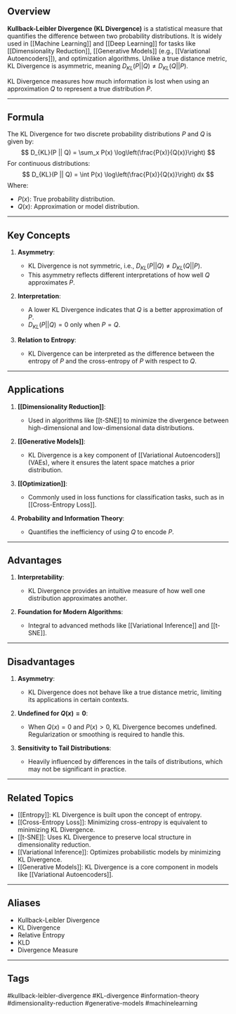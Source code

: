 ## Overview
**Kullback-Leibler Divergence (KL Divergence)** is a statistical measure that quantifies the difference between two probability distributions. It is widely used in [[Machine Learning]] and [[Deep Learning]] for tasks like [[Dimensionality Reduction]], [[Generative Models]] (e.g., [[Variational Autoencoders]]), and optimization algorithms. Unlike a true distance metric, KL Divergence is asymmetric, meaning $D_{KL}(P || Q) \neq D_{KL}(Q || P)$.

KL Divergence measures how much information is lost when using an approximation $Q$ to represent a true distribution $P$.

---

## Formula
The KL Divergence for two discrete probability distributions $P$ and $Q$ is given by:
$$
D_{KL}(P || Q) = \sum_x P(x) \log\left(\frac{P(x)}{Q(x)}\right)
$$
For continuous distributions:
$$
D_{KL}(P || Q) = \int P(x) \log\left(\frac{P(x)}{Q(x)}\right) dx
$$
Where:
- $P(x)$: True probability distribution.
- $Q(x)$: Approximation or model distribution.

---

## Key Concepts

1. **Asymmetry**:
   - KL Divergence is not symmetric, i.e., $D_{KL}(P || Q) \neq D_{KL}(Q || P)$.
   - This asymmetry reflects different interpretations of how well $Q$ approximates $P$.

2. **Interpretation**:
   - A lower KL Divergence indicates that $Q$ is a better approximation of $P$.
   - $D_{KL}(P || Q) = 0$ only when $P = Q$.

3. **Relation to Entropy**:
   - KL Divergence can be interpreted as the difference between the entropy of $P$ and the cross-entropy of $P$ with respect to $Q$.

---

## Applications

1. **[[Dimensionality Reduction]]**:
   - Used in algorithms like [[t-SNE]] to minimize the divergence between high-dimensional and low-dimensional data distributions.

2. **[[Generative Models]]**:
   - KL Divergence is a key component of [[Variational Autoencoders]] (VAEs), where it ensures the latent space matches a prior distribution.

3. **[[Optimization]]**:
   - Commonly used in loss functions for classification tasks, such as in [[Cross-Entropy Loss]].

4. **Probability and Information Theory**:
   - Quantifies the inefficiency of using $Q$ to encode $P$.

---

## Advantages

1. **Interpretability**:
   - KL Divergence provides an intuitive measure of how well one distribution approximates another.

2. **Foundation for Modern Algorithms**:
   - Integral to advanced methods like [[Variational Inference]] and [[t-SNE]].

---

## Disadvantages

1. **Asymmetry**:
   - KL Divergence does not behave like a true distance metric, limiting its applications in certain contexts.

2. **Undefined for $Q(x) = 0$**:
   - When $Q(x) = 0$ and $P(x) > 0$, KL Divergence becomes undefined. Regularization or smoothing is required to handle this.

3. **Sensitivity to Tail Distributions**:
   - Heavily influenced by differences in the tails of distributions, which may not be significant in practice.

---

## Related Topics

- [[Entropy]]: KL Divergence is built upon the concept of entropy.
- [[Cross-Entropy Loss]]: Minimizing cross-entropy is equivalent to minimizing KL Divergence.
- [[t-SNE]]: Uses KL Divergence to preserve local structure in dimensionality reduction.
- [[Variational Inference]]: Optimizes probabilistic models by minimizing KL Divergence.
- [[Generative Models]]: KL Divergence is a core component in models like [[Variational Autoencoders]].

---

## Aliases
- Kullback-Leibler Divergence
- KL Divergence
- Relative Entropy
- KLD
- Divergence Measure

---

## Tags
#kullback-leibler-divergence #KL-divergence #information-theory #dimensionality-reduction #generative-models #machinelearning